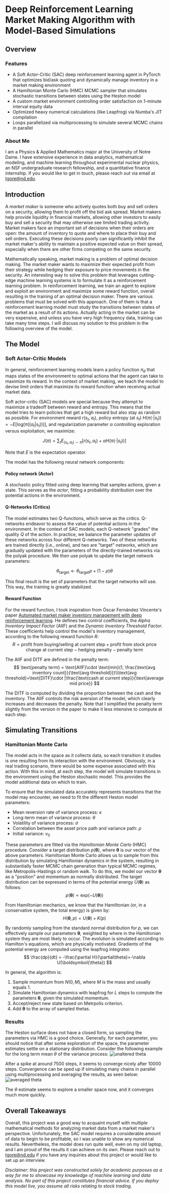 # Deep Reinforcement Learning Market Making Algorithm with Model-Based Simulations
## Overview
### Features
* A Soft Actor-Critic (SAC) deep reinforcement learning agent in PyTorch that optimizes bid/ask quoting and dynamically manage inventory in a market making environment
* A Hamiltonian Monte Carlo (HMC) MCMC sampler that simulates stochastic transitions between states using the Heston model
* A custom market environment controlling order satisfaction on 1-minute interval equity data
* Optimized heavy numerical calculations (like Leapfrog) via Numba's JIT compilation
* Loops parallelized via multiprocessing to simulate several MCMC chains in parallel

### About Me
I am a Physics & Applied Mathematics major at the University of Notre Dame. I have extensive experience in data analytics, mathematical modeling, and machine learning throughout experimental nuclear physics, an NSF undergraduate research fellowship, and a quantitative finance internship. If you would like to get in touch, please reach out via email at [tgore@nd.edu](mailto:tgore@nd.edu).

## Introduction
A *market maker* is someone who actively quotes both buy and sell orders on a security, allowing them to profit off the bid ask spread. Market makers help provide liquidity in financial markets, allowing other investors to easily buy and sell a security that may otherwise see limited trading activity. Market makers face an important set of decisions when their orders are open: the amount of inventory to quote and where to place their buy and sell orders. Executing these decisions poorly can significantly inhibit the market maker's ability to maintain a positive expected value on their spread, especially when there are other firms competing on the same security.

Mathematically speaking, market making is a problem of optimal decision making. The market maker wants to maximize their expected profit from their strategy while hedging their exposure to price movements in the security. An interesting way to solve this problem that leverages cutting-edge machine learning systems is to formulate it as a reinforcement learning problem. In reinforcement learning, we train an agent to explore and exploit an environment and maximize some reward function, overall resulting in the training of an optimal decision maker. There are various problems that must be solved with this approach. One of them is that a reinforcement learning model must study the transitions between states of the market as a result of its actions. Actually acting in the market can be very expensive, and unless you have very high frequency data, training can take many time steps. I will discuss my solution to this problem in the following overview of the model.

## The Model
### Soft Actor-Critic Models
In general, reinforcement learning models learn a policy function $\pi_\theta$ that maps states of the environment to optimal actions that the agent can take to maximize its reward. In the context of market making, we teach the model to devise limit orders that maximize its reward function when receiving actual market data.

Soft actor-critic (SAC) models are special because they attempt to maximize a tradeoff between reward and entropy. This means that the model tries to learn policies that get a high reward but also stay as random as possible. For environment reward $r(s_t, a_t)$, policy entropy (at $s_t$) $H(\pi(\cdot|s_t)) = -E[\text{log}(\pi((a_t|s_t)))]$, and regularization parameter $\alpha$ controlling exploration versus exploitation, we maximize:

$$ J(\pi) = \sum_t E_{(s_t, a_t) \sim \pi}[r(s_t, a_t) + \alpha H(\pi(\cdot|s_t))] $$

Note that $E$ is the expectation operator.

The model has the following neural network components:
#### Policy network (Actor)
A stochastic policy fitted using deep learning that samples actions, given a state. This serves as the *actor*, fitting a probability distribution over the potential actions in the environment.

#### Q-Networks (Critics)
The model estimates two Q-functions, which serve as the *critics*. Q-networks endeavor to assess the value of potential actions in the environment. In the context of SAC models, each Q-network "grades" the quality $Q$ of the action. In practice, we balance the parameter updates of these networks across four different Q-networks. Two of these networks are trained directly (i.e., online), and two are "target" networks, which are gradually updated with the parameters of the directly-trained networks via the polyak procedure. We then use polyak to update the target network parameters:

$$ \theta_\text{target} \leftarrow \theta_\text{target} \rho + (1 - \rho) \theta $$

This final result is the set of parameters that the target networks will use. This way, the training is greatly stabilized.

#### Reward Function
For the reward function, I took inspiration from Óscar Fernández Vincente's paper [Automated market maker inventory management with deep reinforcement learning](https://doi.org/10.1007/s10489-023-04647-9). He defines two control coefficients, the *Alpha Inventory Impact Factor* (AIIF) and the *Dynamic Inventory Threshold Factor*. These coefficients help control the model's inventory management, according to the following reward function $R$:
$$ R = \text{profit from buying/selling at current step} + \text{profit from stock price change at current step} - \text{hedging penalty} - \text{penalty term} $$

The AIIF and DITF are defined in the penalty term:
$$ \text{penalty term} = \text{AIIF}\cdot \text{min}(1, \frac{\text{avg inventory count}}{\text{avg threshold}})\\\text{avg threshold}=\text{DITF}\cdot |\frac{\text{cash at current step}}{\text{average mid price}} $$

The DITF is computed by dividing the proportion between the cash and the inventory. The AIIF controls the risk aversion of the model, which clearly increases and decreases the penalty. Note that I simplified the penalty term slightly from the version in the paper to make it less intensive to compute at each step.

## Simulating Transitions
### Hamiltonian Monte Carlo
The model acts in the space as it collects data, so each transition it studies is one resulting from its interaction with the environment. Obviously, in a real trading scenario, there would be some expense associated with this action. With this in mind, at each step, the model will simulate transitions in the environment using the Heston stochastic model. This provides the model additional data on which to train.

To ensure that the simulated data accurately represents transitions that the model may encounter, we need to fit the different Heston model parameters:
- Mean reversion rate of variance process: $\kappa$
- Long-term mean of variance process: $\theta$
- Volatility of variance process: $\sigma$
- Correlation between the asset price path and variance path: $\rho$
- Initial variance: $v_0$

These parameters are fitted via the *Hamiltonian Monte Carlo* (HMC) procedure. Consider a target distribution $p(\boldsymbol{\theta})$, where $\boldsymbol{\theta}$ is our vector of the above parameters. Hamiltonian Monte Carlo allows us to sample from this distribution by simulating Hamiltonian dynamics in the system, resulting in substantially faster MCMC chain generation than typical MCMC regimes, like Metropolis-Hastings or random walk. To do this, we model our vector $\boldsymbol{\theta}$ as a "position" and momentum as normally distributed. The target distribution can be expressed in terms of the potential energy $U(\boldsymbol{\theta})$ as follows:
$$ p(\boldsymbol{\theta}) \propto \text{exp}(-U(\boldsymbol{\theta})) $$

From Hamiltonian mechanics, we know that the Hamiltonian (or, in a conservative system, the total energy) is given by:
$$ H(\boldsymbol{\theta}, p) = U(\boldsymbol{\theta}) + K(p) $$

By randomly sampling from the standard normal distribution for $p$, we can effectively sample our parameters $\boldsymbol{\theta}$, weighted by where in the Hamiltonian system they are most likely to occur. The evolution is simulated according to Hamilton's equations, which are physically motivated. Gradients of the potential energy are computed using the leapfrog integrator.
$$ \frac{dp}{dt} = -\frac{\partial H}{\partial\theta}=-\nabla U(\boldsymbol{\theta}) $$

In general, the algorithm is:
1. Sample momentum from $N(0, M)$, where $M$ is the mass and usually equals 1.
2. Simulate Hamiltonian dynamics with leapfrog for $L$ steps to compute the parameters $\boldsymbol{\theta}$, given the simulated momentum.
3. Accept/reject new state based on Metrpolis criterion.
4. Add $\boldsymbol{\theta}$ to the array of sampled thetas.

### Results
The Heston surface does not have a closed form, so sampling the parameters via HMC is a good choice. Generally, for each parameter, you should notice that after some exploration of the space, the parameter estimates settle on a stationary distribution. Consider the following example for the long term mean $\theta$ of the variance process:
![unaltered theta](images/theta_fit.png)

After a spike at around 7500 steps, it seems to converge nicely after 10000 steps. Convergence can be sped up if simulating many chains in parallel using multiprocessing and averaging the results, as seen below:
![averaged theta](images/theta_fit_avg.png)

The $\theta$ estimate seems to explore a smaller space now, and it converges much more quickly.

## Overall Takeaways
Overall, this project was a good way to acquaint myself with multiple mathematical methods for analyzing market data from a market maker's perspective. Unfortunately, the SAC model requires a considerable amount of data to begin to be profitable, so I was unable to show any numerical results. Nevertheless, the model does run quite well, even on my old laptop, and I am proud of the results it can achieve on its own. Please reach out to [tgore@nd.edu](mailto:tgore@nd.edu) if you have any inquiries about this project or would like to set up an interview.

*Disclaimer: this project was constructed solely for academic purposes as a way for me to showcase my knowledge of machine learning and data analysis. No part of this project constitutes financial advice. If you deploy this model live, you assume all risks relating to stock trading.*